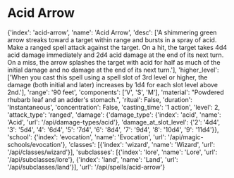 # Acid Arrow

{'index': 'acid-arrow', 'name': 'Acid Arrow', 'desc': ['A shimmering green arrow streaks toward a target within range and bursts in a spray of acid. Make a ranged spell attack against the target. On a hit, the target takes 4d4 acid damage immediately and 2d4 acid damage at the end of its next turn. On a miss, the arrow splashes the target with acid for half as much of the initial damage and no damage at the end of its next turn.'], 'higher_level': ['When you cast this spell using a spell slot of 3rd level or higher, the damage (both initial and later) increases by 1d4 for each slot level above 2nd.'], 'range': '90 feet', 'components': ['V', 'S', 'M'], 'material': "Powdered rhubarb leaf and an adder's stomach.", 'ritual': False, 'duration': 'Instantaneous', 'concentration': False, 'casting_time': '1 action', 'level': 2, 'attack_type': 'ranged', 'damage': {'damage_type': {'index': 'acid', 'name': 'Acid', 'url': '/api/damage-types/acid'}, 'damage_at_slot_level': {'2': '4d4', '3': '5d4', '4': '6d4', '5': '7d4', '6': '8d4', '7': '9d4', '8': '10d4', '9': '11d4'}}, 'school': {'index': 'evocation', 'name': 'Evocation', 'url': '/api/magic-schools/evocation'}, 'classes': [{'index': 'wizard', 'name': 'Wizard', 'url': '/api/classes/wizard'}], 'subclasses': [{'index': 'lore', 'name': 'Lore', 'url': '/api/subclasses/lore'}, {'index': 'land', 'name': 'Land', 'url': '/api/subclasses/land'}], 'url': '/api/spells/acid-arrow'}